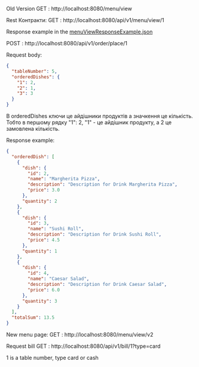 Old Version
GET
: http://localhost:8080/menu/view

Rest Контракти:
GET
: http://localhost:8080/api/v1/menu/view/1

Response example in the [menuViewResponseExample.json](menuViewResponseExample.json)

POST
: http://localhost:8080/api/v1/order/place/1

Request body:

```json
{
  "tableNumber": 5,
  "orderedDishes": {
    "1": 2,
    "2": 1,
    "3": 3
  }
}
```
В orderedDishes ключи це айдішники продуктів а значкення це кількість.
Тобто в першому рядку "1": 2, "1" - це айдішник продукту, а 2 це замовлена кількість.

Response example:
```json
{
  "orderedDish": [
    {
      "dish": {
        "id": 2,
        "name": "Margherita Pizza",
        "description": "Description for Drink Margherita Pizza",
        "price": 3.0
      },
      "quantity": 2
    },
    {
      "dish": {
        "id": 3,
        "name": "Sushi Roll",
        "description": "Description for Drink Sushi Roll",
        "price": 4.5
      },
      "quantity": 1
    },
    {
      "dish": {
        "id": 4,
        "name": "Caesar Salad",
        "description": "Description for Drink Caesar Salad",
        "price": 6.0
      },
      "quantity": 3
    }
  ],
  "totalSum": 13.5
}
```

New menu page:
GET
: http://localhost:8080/menu/view/v2

Request bill
GET
: http://localhost:8080/api/v1/bill/1?type=card

1 is a table number, type card or cash